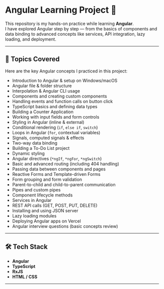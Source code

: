 # Angular Learning Project 🚀

This repository is my hands-on practice while learning **Angular**.  
I have explored Angular step by step — from the basics of components and data binding to advanced concepts like services, API integration, lazy loading, and deployment.  

---

## 📖 Topics Covered
Here are the key Angular concepts I practiced in this project:

- Introduction to Angular & setup on Windows/macOS  
- Angular file & folder structure  
- Interpolation & Angular CLI usage  
- Components and creating custom components  
- Handling events and function calls on button click  
- TypeScript basics and defining data types  
- Building a Counter Application  
- Working with input fields and form controls  
- Styling in Angular (inline & external)  
- Conditional rendering (`if`, `else if`, `switch`)  
- Loops in Angular (`for`, contextual variables)  
- Signals, computed signals & effects  
- Two-way data binding  
- Building a To-Do List project  
- Dynamic styling  
- Angular directives (`*ngIf`, `*ngFor`, `*ngSwitch`)  
- Basic and advanced routing (including 404 handling)  
- Passing data between components and pages  
- Reactive Forms and Template-driven Forms  
- Form grouping and form validation  
- Parent-to-child and child-to-parent communication  
- Pipes and custom pipes  
- Component lifecycle methods  
- Services in Angular  
- REST API calls (GET, POST, PUT, DELETE)  
- Installing and using JSON server  
- Lazy loading modules  
- Deploying Angular apps on Vercel  
- Angular interview questions (basic concepts review)

---

## 🛠 Tech Stack
- **Angular**  
- **TypeScript**  
- **RxJS**  
- **HTML / CSS**  

---

